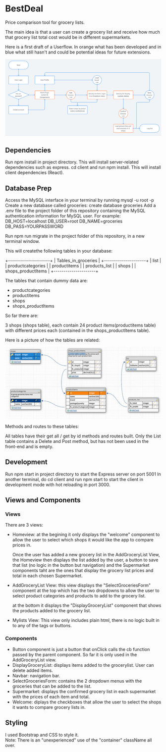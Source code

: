 # BestDeal

Price comparison tool for grocery lists.

The main idea is that a user can create a grocery list and receive how much that grocery list total cost would be in different supermarkets.

Here is a first draft of a Userflow. In orange what has been developed and in blue what still hasn't and could be potential ideas for future extensions.

![Userflow](support/Userflow.png)

## Dependencies

Run npm install in project directory. This will install server-related dependencies such as express.
cd client and run npm install. This will install client dependencies (React).

## Database Prep

Access the MySQL interface in your terminal by running mysql -u root -p
Create a new database called groceries: create database groceries
Add a .env file to the project folder of this repository containing the MySQL authentication information for MySQL user. For example:
DB_HOST=localhost
DB_USER=root
DB_NAME=groceries
DB_PASS=YOURPASSWORD

Run npm run migrate in the project folder of this repository, in a new terminal window.

This will createthe following tables in your database:

+---------------------+
| Tables_in_groceries |
+---------------------+
| list |
| productcategories |
| productitems |
| products_list |
| shops |
| shops_productItems |
+---------------------+

The tables that contain dummy data are:

- productcategories
- productitems
- shops
- shops_productItems

So far there are:

3 shops (shops table), each contain 24 product items(productitems table) with different prices each (contained in the shops_productItems table).

Here is a picture of how the tables are related:

![table relationships](support/tables-dbdesigner.png)

Methods and routes to these tables:

All tables have their get all / get by id methods and routes built. Only the List table contains a Delete and Post method, but has not been used in the front-end and is empty.

## Development

Run npm start in project directory to start the Express server on port 5001
In another terminal, do cd client and run npm start to start the client in development mode with hot reloading in port 3000.

## Views and Components

### Views

There are 3 views:

- Homeview:
  at the begining it only displays the "welcome" component to allow the user to select which shops it would like the app to compare prices in.

  Once the user has added a new grocery list in the AddGroceryList View, the Homeview then displays the list added by the user, a button to save that list (no logic in the button but navigation) and the Supermarket components taht are the ones that display the grocery list prices and total in each chosen Supermarket.

- AddGroceryList View:
  this view displays the "SelectGroceriesForm" component at the top which has the two dropdowns to allow the user to select product categories and products to add to the grocery list.

  at the bottom it displays the "DisplayGroceryList" component that shows the products added to the grocery list.

- Mylists View:
  This view only includes plain html, there is no logic built in to any of the tags or buttons.

### Components

- Button component is just a button that onClick calls the cb function passed by the parent component. So far it is only used in the AddGroceryList view.
- DisplayGroceryList: displays items added to the grocerylist. User can delete added items.
- Navbar: navigation bar.
- SelectGroceriesForm: contains the 2 dropdown menus with the groceries that can be added to the list.
- Supermarket: displays the confirmed grocery list in each supermarket with the prices of each item and total.
- Welcome: diplays the checkboxes that allow the user to select the shops it wants to compare grocery lists in.

## Styling

I used Bootstrap and CSS to style it.  
Note: There is an "unexperienced" use of the "container" className all over.
